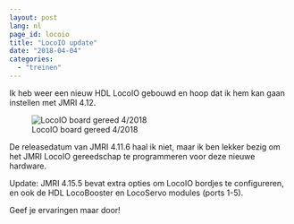 ```yaml
---
layout: post
lang: nl
page_id: locoio
title: "LocoIO update"
date: "2018-04-04"
categories:
  - "treinen"
---
```


Ik heb weer een nieuw HDL LocoIO gebouwd en hoop dat ik hem kan gaan instellen met JMRI 4.12.

<figure><img src='{{ "/assets/img/blog/img_6667.jpg" | relative_url }}' alt="LocoIO board gereed 4/2018" class='img-fluid'><figcaption class="kleiner">LocoIO board gereed 4/2018</figcaption></figure>

De releasedatum van JMRI 4.11.6 haal ik niet, maar ik ben lekker bezig om het JMRI LocoIO gereedschap te programmeren voor deze nieuwe hardware.

Update: JMRI 4.15.5 bevat extra opties om LocoIO bordjes te configureren, en ook de HDL
LocoBooster en LocoServo modules (ports 1-5).

Geef je ervaringen maar door!
